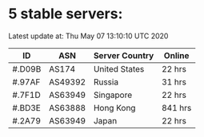 # 5 stable servers:

Latest update at: Thu May 07 13:10:10 UTC 2020

| ID | ASN | Server Country | Online |
| -- | --- | -------------- | ------ |
| #.D09B | AS174 | United States | 22 hrs |
| #.97AF | AS49392 | Russia | 31 hrs |
| #.7F1D | AS63949 | Singapore | 22 hrs |
| #.BD3E | AS63888 | Hong Kong | 841 hrs |
| #.2A79 | AS63949 | Japan | 22 hrs |

